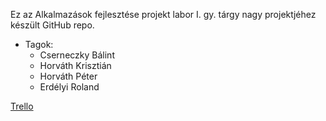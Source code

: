 Ez az Alkalmazások fejlesztése projekt labor I. gy. tárgy nagy projektjéhez készült GitHub repo.

* Tagok:
  * Cserneczky Bálint
  * Horváth Krisztián
  * Horváth Péter
  * Erdélyi Roland

[Trello](https://trello.com/b/9Y6NgMNS/afp2ndproject)


